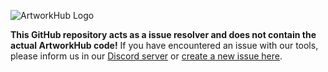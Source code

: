 ![ArtworkHub Logo](https://raw.githubusercontent.com/davidfigaromacintosh/sahnet/refs/heads/main/artworkhub_logo.png)

**This GitHub repository acts as a issue resolver and does not contain the actual ArtworkHub code!** If you have encountered an issue with our tools, please inform us in our [Discord server](https://discord.steamartworkhub.com/) or [create a new issue here](https://github.com/davidfigaromacintosh/artworkhub/issues/new).
